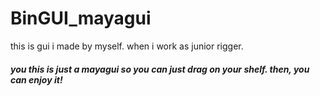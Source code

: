 # BinGUI_mayagui
this is gui i made by myself. when i work as junior rigger.

##### you this is just a mayagui so you can just drag on your shelf. then, you can enjoy it!
